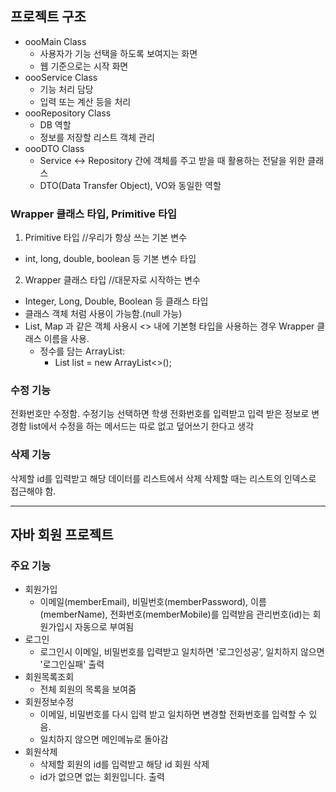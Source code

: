 ## 프로젝트 구조
- oooMain Class
    - 사용자가 기능 선택을 하도록 보여지는 화면
    - 웹 기준으로는 시작 화면
- oooService Class
  - 기능 처리 담당
  - 입력 또는 계산 등을 처리
- oooRepository Class
  - DB 역할
  - 정보를 저장할 리스트 객체 관리
- oooDTO Class
  - Service <-> Repository 간에 객체를 주고 받을 때 활용하는 전달을 위한 클래스 
  - DTO(Data Transfer Object), VO와 동일한 역할

### Wrapper 클래스 타입, Primitive 타입
1. Primitive 타입 //우리가 항상 쓰는 기본 변수
- int, long, double, boolean 등 기본 변수 타입
2. Wrapper 클래스 타입  //대문자로 시작하는 변수
- Integer, Long, Double, Boolean 등 클래스 타입
- 클래스 객체 처럼 사용이 가능함.(null 가능)
- List, Map 과 같은 객체 사용시 <> 내에 기본형 타입을 사용하는 경우 Wrapper 클래스 이름을 사용.
  - 정수를 담는 ArrayList: 
    - List<Integer> list = new ArrayList<>(); 

### 수정 기능
전화번호만 수정함.
수정기능 선택하면 학생 전화번호를 입력받고 입력 받은 정보로 변경함
list에서 수정을 하는 메서드는 따로 없고 덮어쓰기 한다고 생각

### 삭제 기능
삭제할 id를 입력받고 해당 데이터를 리스트에서 삭제
삭제할 때는 리스트의 인덱스로 접근해야 함.

------------------------------------------------




































## 자바 회원 프로젝트
### 주요 기능
- 회원가입
  - 이메일(memberEmail), 비밀번호(memberPassword), 이름(memberName), 전화번호(memberMobile)를 입력받음
    관리번호(id)는 회원가입시 자동으로 부여됨
- 로그인
  - 로그인시 이메일, 비밀번호를 입력받고 일치하면 '로그인성공', 일치하지 않으면 '로그인실패' 출력
- 회원목록조회
  - 전체 회원의 목록을 보여줌
- 회원정보수정
  - 이메일, 비밀번호를 다시 입력 받고 일치하면 변경할 전화번호를 입력할 수 있음.
  - 일치하지 않으면 메인메뉴로 돌아감
- 회원삭제
  - 삭제할 회원의 id를 입력받고 해당 id 회원 삭제
  - id가 없으면 없는 회원입니다. 출력 
